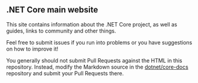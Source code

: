 ## .NET Core main website
This site contains information about the .NET Core project, as well as guides, 
links to community and other things. 

Feel free to submit issues if you run into problems or you have suggestions on 
how to improve it!

You generally should not submit Pull Requests against the HTML in this repository.
Instead, modify the Markdown source in the [dotnet/core-docs](https://github.com/dotnet/core-docs)
repository and submit your Pull Requests there.
